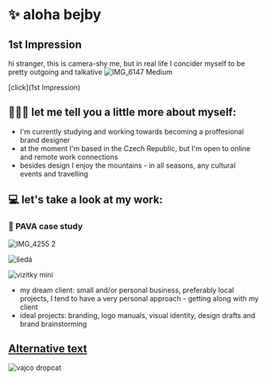 # ✨ aloha bejby 

## 1st Impression   

hi stranger, this is camera-shy me, but in real life I concider myself to be pretty outgoing and talkative
![IMG_6147 Medium](https://user-images.githubusercontent.com/116082681/217015392-b7343c94-1524-4cdc-95ac-a2d15d9ebb68.jpeg)


[click](1st Impression)

## 💁🏻‍♀️ let me tell you a little more about myself: 
- I'm currently studying and working towards becoming a proffesional brand designer
- at the moment I'm based in the Czech Republic, but I'm open to online and remote work connections
- besides design I enjoy the mountains - in all seasons, any cultural events and travelling


## 💻 let's take a look at my work:

### 🦷 PAVA case study

![IMG_4255 2](https://user-images.githubusercontent.com/116082681/201919460-4fb94e64-77ba-44ad-ad55-3f2d538e3d5b.jpg)

![šedá](https://user-images.githubusercontent.com/116082681/201920263-a1995df6-7b23-45be-8271-11f9a207e10a.svg)

![vizitky mini](https://user-images.githubusercontent.com/116082681/201919116-032222df-b68c-4898-9ec7-864ab9e6681c.jpg)

- my dream client: small and/or personal business, preferably local projects, I tend to have a very personal approach - getting along with my client 
- ideal projects: branding, logo manuals, visual identity, design drafts and brand brainstorming




## [Alternative text](01-alterative-text)

![vajco dropcat](https://user-images.githubusercontent.com/116082681/197730232-f8a9f528-50c2-48ac-8205-953b24cd4ba3.png)
